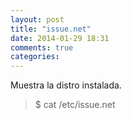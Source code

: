 ```yaml
---
layout: post
title: "issue.net"
date: 2014-01-29 18:31
comments: true
categories: 
---
```

Muestra la distro instalada.

>$ cat /etc/issue.net 

